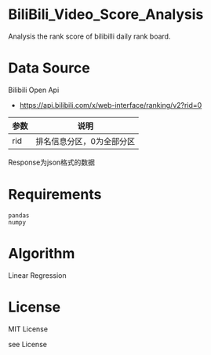 # BiliBili_Video_Score_Analysis
Analysis the rank score of bilibilli daily rank board.

# Data Source
Bilibili Open Api

- https://api.bilibili.com/x/web-interface/ranking/v2?rid=0


|参数|说明|
|--|--|
|rid|排名信息分区，0为全部分区|

Response为json格式的数据


# Requirements

```
pandas
numpy
```

# Algorithm
Linear Regression

# License
MIT License

see License
